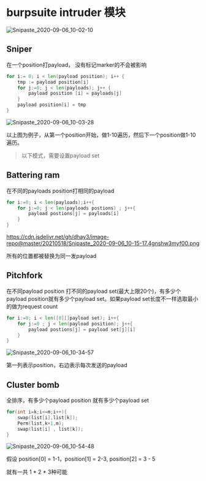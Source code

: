 # burpsuite intruder 模块

![Snipaste_2020-09-06_10-02-10](https://cdn.jsdelivr.net/gh/dhay3/image-repo@master/20210518/Snipaste_2020-09-06_10-02-10.6fqh6g2gjbo0.png)

## Sniper

在一个position打payload， 没有标记marker的不会被影响

```go
for i:= 0; i < len(payload position); i++ {
    tmp := payload position[i]
    for j:=0; j < len(payloads); j++ {
        payload position [i] = payloads[j]
    }
    payload position[i] = tmp
}
```

![Snipaste_2020-09-06_10-03-28](https://cdn.jsdelivr.net/gh/dhay3/image-repo@master/20210518/Snipaste_2020-09-06_10-03-28.3r76ugh7i1u0.png)

以上图为例子，从第一个position开始，做1-10遍历，然后下一个position做1-10遍历。

> 以下模式，需要设置payload set

## Battering ram

在不同的payloads position打相同的payload

```go
for i:=0; i < len(payloads);i++{
	for j:=0; j < len(payloads postions) ; j++{
		payload postions[j] = payloads[i]
	}
}
```

https://cdn.jsdelivr.net/gh/dhay3/image-repo@master/20210518/Snipaste_2020-09-06_10-15-17.4gnshw3myf00.png

所有的位置都被替换为同一发payload

## Pitchfork

在不同payload position 打不同的payload set(最大上限20个)，有多少个payload position就有多少个payload set。如果payload set长度不一样选取最小的做为request count

```go
for i:=0; i < len([0][]payload set); i++{
	for j:=0 ; j < len(payload position); j++{
		payload postions[j] = payload set[j][i]
	}
}
```

![Snipaste_2020-09-06_10-34-57](https://cdn.jsdelivr.net/gh/dhay3/image-repo@master/20210518/Snipaste_2020-09-06_10-34-57.14n6vmyz84e8.png)

第一列表示position，右边表示每次发送的payload

## Cluster bomb

全排序，有多少个payload position 就有多少个payload set

```c
for(int i=k;i<=m;i++){
	swap(list[i],list[k]);
	Perm(list,k+1,m);
	swap(list[i] , list[k]);
}
```

![Snipaste_2020-09-06_10-54-48](https://cdn.jsdelivr.net/gh/dhay3/image-repo@master/20210518/Snipaste_2020-09-06_10-54-48.3mwekk69ue60.png)

假设 position[0] = 1-1，position[1] = 2-3, position[2] = 3 - 5

就有一共 1 * 2 * 3种可能

